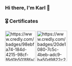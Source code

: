 ### Hi there, I'm Karl 👋

### 🎖 Certificates
<p align="left">
  <img src="https://images.credly.com/images/8b8ed108-e77d-4396-ac59-2504583b9d54/cka_from_cncfsite__281_29.png" alt="https://www.credly.com/badges/98ebfa74-184d-4215-98cf-f6d0b501f8fa/public_url" width="100" height="100"/> 
  <img src="https://images.credly.com/images/f0d3fbb9-bfa7-4017-9989-7bde8eaf42b1/image.png" alt="https://www.credly.com/badges/20de1080-7c5c-4beb-adc9-ba50d9822c2f/public_url" width="100" height="100"/> 
</p>

